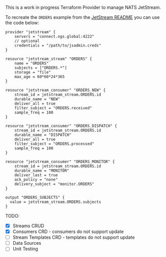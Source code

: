 This is a work in progress Terraform Provider to manage NATS JetStream.

To recreate the `ORDERS` example from the [JetStream README](https://github.com/nats-io/jetstream#configuration) you can use the code below:

```hcl-terraform
provider "jetstream" {
    servers = "connect.ngs.global:4222"
    // optional
    credentials = "/path/to/jsadmin.creds"
}

resource "jetstream_stream" "ORDERS" {
    name = "ORDERS"
    subjects = ["ORDERS.*"]
    storage = "file"
    max_age = 60*60*24*365
}

resource "jetstream_consumer" "ORDERS_NEW" {
    stream_id = jetstream_stream.ORDERS.id
    durable_name = "NEW"
    deliver_all = true
    filter_subject = "ORDERS.received"
    sample_freq = 100
}

resource "jetstream_consumer" "ORDERS_DISPATCH" {
    stream_id = jetstream_stream.ORDERS.id
    durable_name = "DISPATCH"
    deliver_all = true
    filter_subject = "ORDERS.processed"
    sample_freq = 100
}

resource "jetstream_consumer" "ORDERS_MONITOR" {
    stream_id = jetstream_stream.ORDERS.id
    durable_name = "MONITOR"
    deliver_last = true
    ack_policy = "none"
    delivery_subject = "monitor.ORDERS"
}

output "ORDERS_SUBJECTS" {
  value = jetstream_stream.ORDERS.subjects
}
```

TODO:

 - [x] Streams CRUD
 - [x] Consumers CRD - consumers do not support update
 - [ ] Stream Templates CRD - templates do not support update
 - [ ] Data Sources
 - [ ] Unit Testing

